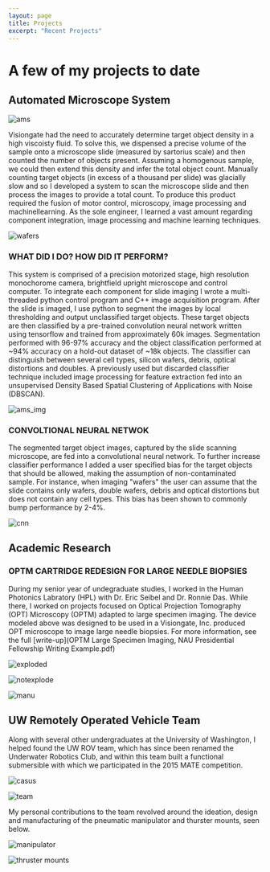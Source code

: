 ```yaml
---
layout: page
title: Projects
excerpt: "Recent Projects"
---
```


# A few of my projects to date  

## Automated Microscope System

![ams](/images/ams_2.jpg)   

Visiongate had the need to accurately determine target object density in a high viscoisty fluid. To solve this, we dispensed a precise volume of the sample onto a microscope slide (measured by sartorius scale) and then counted the number of objects present. Assuming a homogenous sample, we could then extend this density and infer the total object count. Manually counting target objects (in excess of a thousand per slide) was glacially slow and so I developed a system to scan the microscope slide and then process the images to provide a total count. To produce this product required the fusion of motor control, microscopy, image processing and machinellearning. As the sole engineer, I learned a vast amount regarding component integration, image processing and machine learning techniques.   

![wafers](/images/wafers_9109B_6.jpg)  

### WHAT DID I DO? HOW DID IT PERFORM?
This system is comprised of a precision motorized stage, high resolution monochorome camera, brightfield upright microscope and control computer. To integrate each component for slide imaging I wrote a multi-threaded python control program and C++ image acquisition program. After the slide is imaged, I use python to segment the images by local thresholding and output unclassified target objects. These target objects are then classified by a pre-trained convolution neural network written using tensorflow and trained from approximately 60k images. Segmentation performed with 96-97% accuracy and the object classification performed at ~94% accuracy on a hold-out dataset of ~18k objects. The classifier can distinguish between several cell types, silicon wafers, debris, optical distortions and doubles. A previously used but discarded classifier technique included image processing for feature extraction fed into an unsupervised Density Based Spatial Clustering of Applications with Noise (DBSCAN). 

![ams_img](/images/ams_segmented_imgs.png)  

### CONVOLTIONAL NEURAL NETWOK  
The segmented target object images, captured by the slide scanning microscope, are fed into a convolutional neural network. To further increase classifier performance I added a user specified bias for the target objects that should be allowed, making the assumption of non-contaminated sample. For instance, when imaging "wafers" the user can assume that the slide contains only wafers, double wafers, debris and optical distortions but does not contain any cell types. This bias has been shown to commonly bump performance by 2-4%. 

![cnn](/images/AMS_CNN_model.jpg)  


## Academic Research

### OPTM CARTRIDGE REDESIGN FOR LARGE NEEDLE BIOPSIES
During my senior year of undegraduate studies, I worked in the Human Photonics Labratory (HPL) with Dr. Eric Seibel and Dr. Ronnie Das. While there, I worked on projects focused on Optical Projection Tomography (OPT) Microscopy (OPTM) adapted to large specimen imaging. The device modeled above was designed to be used in a Visiongate, Inc. produced OPT microscope to image large needle biopsies. For more information, see the full [write-up](OPTM Large Specimen Imaging, NAU Presidential Fellowship Writing Example.pdf)  

![exploded](/images/exploded,iso,rendered.jpg)  

![notexplode](/images/iso2,+nr.png)  

![manu](/images/acad_research_optm_cartridge.jpg)  

## UW Remotely Operated Vehicle Team 
Along with several other undergraduates at the University of Washington, I helped found the UW ROV team, which has since been renamed the Underwater Robotics Club, and within this team built a functional submersible with which we participated in the 2015 MATE competition.   

![casus](/images/casus.jpg)  
  
![team](/images/casus_team.jpg)  

My personal contributions to the team revolved around the ideation, design and manufacturing of the pneumatic manipulator and thurster mounts, seen below.   

![manipulator](/images/ROV_gripper1.jpg)  

![thruster mounts](/images/gripper+thursters1.jpg)  